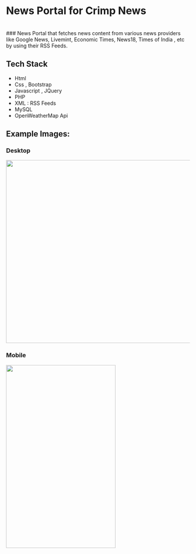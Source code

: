 # News Portal for Crimp News
<br>
### News Portal that fetches news content from various news providers like Google News, Livemint, Economic Times, News18, Times of India , etc by using their RSS Feeds.

## Tech Stack
* Html
* Css , Bootstrap
* Javascript , JQuery
* PHP
* XML : RSS Feeds
* MySQL
* OpenWeatherMap Api

## Example Images:

### Desktop
<img src="https://raw.githubusercontent.com/hrithikkothari1234/CrimpNewsPortal/master/images-readme/desktop_view.png" 
width="800" height="500">
### Mobile
<img src="https://raw.githubusercontent.com/hrithikkothari1234/CrimpNewsPortal/master/images-readme/mobile_view.png" 
width="300" height="500">